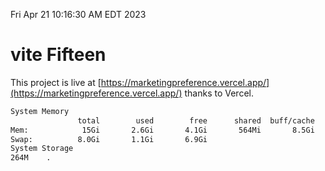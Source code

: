 Fri Apr 21 10:16:30 AM EDT 2023

# vite Fifteen


This project is live at [https://marketingpreference.vercel.app/](https://marketingpreference.vercel.app/) thanks to Vercel.

```bash
System Memory
               total        used        free      shared  buff/cache   available
Mem:            15Gi       2.6Gi       4.1Gi       564Mi       8.5Gi        11Gi
Swap:          8.0Gi       1.1Gi       6.9Gi
System Storage
264M	.
